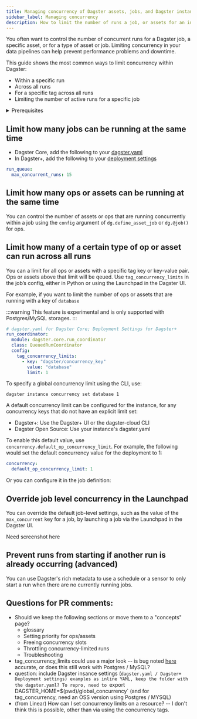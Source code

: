```yaml
---
title: Managing concurrency of Dagster assets, jobs, and Dagster instances
sidebar_label: Managing concurrency
description: How to limit the number of runs a job, or assets for an instance of Dagster.
---
```


You often want to control the number of concurrent runs for a Dagster job, a specific asset, or for a type of asset or job. Limiting concurrency in your data pipelines can help prevent performance problems and downtime.

This guide shows the most common ways to limit concurrency within Dagster:

* Within a specific run
* Across all runs
* For a specific tag across all runs
* Limiting the number of active runs for a specific job


<details>
<summary>Prerequisites</summary>

- Familiarity with [Assets](/concepts/assets)
- Familiarity with [Jobs and Ops](/concepts/ops-jobs)
</details>



## Limit how many jobs can be running at the same time


* Dagster Core, add the following to your [dagster.yaml](/todo)
* In Dagster+, add the following to your [deployment settings](/dagster-plus/settings)

```yaml
run_queue:
  max_concurrent_runs: 15
```


<CodeExample filePath="guides/tbd/concurrency-global.py" language="python" title="Global concurrency limits" />

## Limit how many ops or assets can be running at the same time

You can control the number of assets or ops that are running concurrently within a job using the `config` argument of `dg.define_asset_job` or `dg.@job()` for ops.

<Tabs>
  <TabItem value="Assets" label="Asset job">
    <CodeExample filePath="guides/tbd/concurrency-job-asset.py" language="python" title="Asset concurrency limits in a job" />
  
  </TabItem>

  <TabItem value="Ops" label="Op job">
    <CodeExample filePath="guides/tbd/concurrency-job-op.py" language="python" title="Op concurrency limits in a job" />
  
  </TabItem>
</Tabs>


## Limit how many of a certain type of op or asset can run across all runs

You can a limit for all ops or assets with a specific tag key or key-value pair. Ops or assets above that limit will be qeued. Use `tag_concurrency_limits` in the job’s config, either in Python or using the Launchpad in the Dagster UI.

For example, if you want to limit the number of ops or assets that are running with a key of `database`

:::warning
This feature is experimental and is only supported with Postgres/MySQL storages.
:::


```yaml
# dagster.yaml for Dagster Core; Deployment Settings for Dagster+
run_coordinator:
  module: dagster.core.run_coordinator
  class: QueuedRunCoordinator
  config:
    tag_concurrency_limits:
      - key: "dagster/concurrency_key"
        value: "database"
        limit: 1
```

To specify a global concurrency limit using the CLI, use:

```
dagster instance concurrency set database 1
```

A default concurrency limit can be configured for the instance, for any concurrency keys that do not have an explicit limit set:

* Dagster+: Use the Dagster+ UI or the dagster-cloud CLI
* Dagster Open Source: Use your instance's dagster.yaml

To enable this default value, use `concurrency.default_op_concurrency_limit`. For example, the following would set the default concurrency value for the deployment to 1:
```yaml
concurrency:
  default_op_concurrency_limit: 1
```

<Tabs>
  <TabItem value="Asset Tag" label="Asset tag concurrency limits">
    <CodeExample filePath="guides/tbd/concurrency-tag-key-asset.py" language="python" title="No more than 1 asset running with a tag of 'database'" />
  
  </TabItem>
  <TabItem value="Op Tag" label="Asset tag concurrency limits">
  <CodeExample filePath="guides/tbd/concurrency-tag-key-op.py" language="python" title="No more than 1 op running with a tag of 'database'" />
  
  </TabItem>
</Tabs>

Or you can configure it in the job definition:

<Tabs>
  <TabItem value="Asset Tag with Job" label="Asset tag concurrency limits in a job">
    <CodeExample filePath="guides/tbd/concurrency-tag-key-job-asset.py" language="python" title="No more than 1 asset running with a tag of 'database' job example" />
  
  </TabItem>
  <TabItem value="Op Tag with Job" label="Op tag concurrency limits in a job">
  <CodeExample filePath="guides/tbd/concurrency-tag-key-job-op.py" language="python" title="No more than 1 op running with a tag of 'database' job example" />
  </TabItem>
</Tabs>


## Override job level concurrency in the Launchpad

You can override the default job-level settings, such as the value of the `max_concurrent` key for a job, by launching a job via the Launchpad in the Dagster UI.

Need screenshot here

## Prevent runs from starting if another run is already occurring (advanced)

You can use Dagster's rich metadata to use a schedule or a sensor to only start a run when there are no currently running jobs.

<CodeExample filePath="guides/tbd/concurrency-no-more-than-1-job.py" language="python" title="No more than 1 running job from a schedule" />



## Questions for PR comments:

* Should we keep the following sections or move them to a "concepts" page? 
  * glossary
  * Setting priority for ops/assets
  * Freeing concurrency slots
  * Throttling concurrency-limited runs
  * Troubleshooting
* tag_concurrency_limits could use a major look -- is bug noted [here](https://github.com/dagster-io/dagster/issues/23508) accurate, or does this still work with Postgres / MySQL?
* question: include Dagster insance settings (`dagster.yaml / Dagster+ Deployment settings) examples as inline YAML, keep the folder with the dagster.yaml?
To repro, need to `export DAGSTER_HOME=$(pwd)/global_concurrency` (and for tag_concurrency, need an OSS version using Postgres / MYSQL)
* (from Linear) How can I set concurrency limits on a resource? -- I don't think this is possible, other than via using the concurrency tags.

